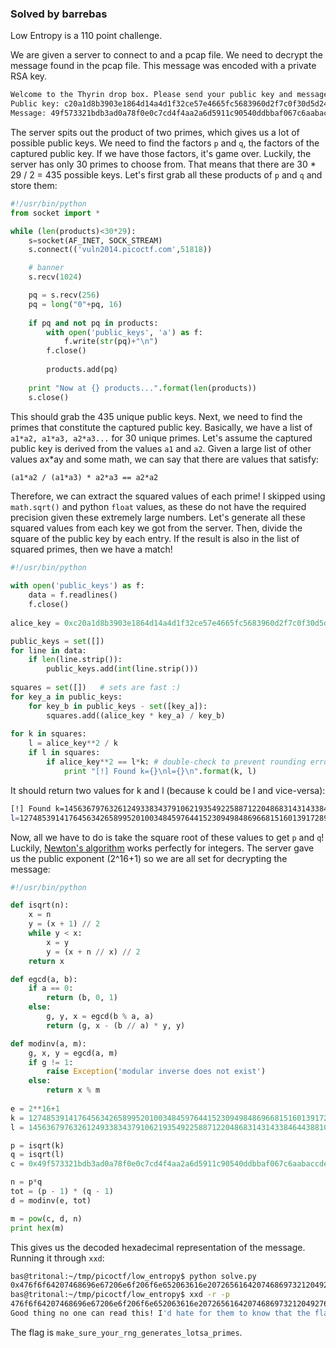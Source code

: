 ### Solved by barrebas

Low Entropy is a 110 point challenge. 

We are given a server to connect to and a pcap file. We need to decrypt the message found in the pcap file. This message was encoded with a private RSA key. 

```bash
Welcome to the Thyrin drop box. Please send your public key and message.
Public key: c20a1d8b3903e1864d14a4d1f32ce57e4665fc5683960d2f7c0f30d5d247f5fa264fa66b49e801943ab68be3d9a4b393ae22963888bf145f07101616e62e0db2b04644524516c966d8923acf12af049a1d9d6fe3e786763613ee9b8f541291dcf8f0ac9dccc5d47565ef332d466bc80dc5763f1b1139f14d3c0bae072725815f
Message: 49f573321bdb3ad0a78f0e0c7cd4f4aa2a6d5911c90540ddbbaf067c6aabaccde78c8ff70c5a4abe7d4efa19074a5249b2e6525a0168c0c49535bc993efb7e2c221f4f349a014477d4134f03413fd7241303e634499313034dbb4ac96606faed5de01e784f2706e85bf3e814f5f88027b8aeccf18c928821c9d2d830b5050a1e
```

The server spits out the product of two primes, which gives us a lot of possible public keys. We need to find the factors `p` and `q`, the factors of the captured public key. If we have those factors, it's game over. Luckily, the server has only 30 primes to choose from. That means that there are 30 * 29 / 2 = 435 possible keys. Let's first grab all these products of `p` and `q` and store them:

```python
#!/usr/bin/python
from socket import *

while (len(products)<30*29):
	s=socket(AF_INET, SOCK_STREAM)
	s.connect(('vuln2014.picoctf.com',51818))

	# banner
	s.recv(1024)

	pq = s.recv(256)
	pq = long("0"+pq, 16)
	
	if pq and not pq in products:
		with open('public_keys', 'a') as f:
			f.write(str(pq)+"\n")
		f.close()
				
		products.add(pq)
	
	print "Now at {} products...".format(len(products))
	s.close()
```

This should grab the 435 unique public keys. Next, we need to find the primes that constitute the captured public key. Basically, we have a list of `a1*a2, a1*a3, a2*a3...` for 30 unique primes. Let's assume the captured public key is derived from the values `a1` and `a2`. Given a large list of other values ax*ay and some math, we can say that there are values that satisfy:

`
(a1*a2 / (a1*a3) * a2*a3 == a2*a2
`

Therefore, we can extract the squared values of each prime! I skipped using `math.sqrt()` and python `float` values, as these do not have the required precision given these extremely large numbers. Let's generate all these squared values from each key we got from the server. Then, divide the square of the public key by each entry. If the result is also in the list of squared primes, then we have a match!

```python
#!/usr/bin/python
    
with open('public_keys') as f:
	data = f.readlines()
	f.close()
	
alice_key = 0xc20a1d8b3903e1864d14a4d1f32ce57e4665fc5683960d2f7c0f30d5d247f5fa264fa66b49e801943ab68be3d9a4b393ae22963888bf145f07101616e62e0db2b04644524516c966d8923acf12af049a1d9d6fe3e786763613ee9b8f541291dcf8f0ac9dccc5d47565ef332d466bc80dc5763f1b1139f14d3c0bae072725815f

public_keys = set([])
for line in data:
	if len(line.strip()):
		public_keys.add(int(line.strip()))
	
squares = set([])	# sets are fast :)
for key_a in public_keys:
	for key_b in public_keys - set([key_a]):
		squares.add((alice_key * key_a) / key_b)
		
for k in squares:
	l = alice_key**2 / k
	if l in squares:
		if alice_key**2 == l*k:	# double-check to prevent rounding errors
			print "[!] Found k={}\nl={}\n".format(k, l)
```

It should return two values for k and l (because k could be l and vice-versa):

```bash
[!] Found k=145636797632612493383437910621935492258871220486831431433846443881029756884131014317442568196356163696603884037401628766885574744524908524694664229202327755975190209777333222305357215356711196812874146485202755534755335009504417851499146840024376285929565498060947342673068738915934424594894642178132393803401
l=127485391417645634265899520100348459764415230949848696681516013917289651283750339673156991958225605417057264644648275442237083380079695308054967054357615028357457990698626856902554884944611614631356998904650004684028810140797701724207511157802310732003918967758266191880635014381653257954124503965122532941561
```

Now, all we have to do is take the square root of these values to get `p` and `q`! Luckily, [Newton's algorithm](http://stackoverflow.com/questions/15390807/integer-square-root-in-python/15391420#15391420) works perfectly for integers. The server gave us the public exponent (2^16+1) so we are all set for decrypting the message:

```python
#!/usr/bin/python

def isqrt(n):
    x = n
    y = (x + 1) // 2
    while y < x:
        x = y
        y = (x + n // x) // 2
    return x

def egcd(a, b):
	if a == 0:
		return (b, 0, 1)
	else:
		g, y, x = egcd(b % a, a)
		return (g, x - (b // a) * y, y)

def modinv(a, m):
	g, x, y = egcd(a, m)
	if g != 1:
		raise Exception('modular inverse does not exist')
	else:
		return x % m
		
e = 2**16+1
k = 127485391417645634265899520100348459764415230949848696681516013917289651283750339673156991958225605417057264644648275442237083380079695308054967054357615028357457990698626856902554884944611614631356998904650004684028810140797701724207511157802310732003918967758266191880635014381653257954124503965122532941561
l = 145636797632612493383437910621935492258871220486831431433846443881029756884131014317442568196356163696603884037401628766885574744524908524694664229202327755975190209777333222305357215356711196812874146485202755534755335009504417851499146840024376285929565498060947342673068738915934424594894642178132393803401

p = isqrt(k)
q = isqrt(l)
c = 0x49f573321bdb3ad0a78f0e0c7cd4f4aa2a6d5911c90540ddbbaf067c6aabaccde78c8ff70c5a4abe7d4efa19074a5249b2e6525a0168c0c49535bc993efb7e2c221f4f349a014477d4134f03413fd7241303e634499313034dbb4ac96606faed5de01e784f2706e85bf3e814f5f88027b8aeccf18c928821c9d2d830b5050a1e

n = p*q
tot = (p - 1) * (q - 1)
d = modinv(e, tot)

m = pow(c, d, n)
print hex(m)
```

This gives us the decoded hexadecimal representation of the message. Running it through `xxd`:

```bash
bas@tritonal:~/tmp/picoctf/low_entropy$ python solve.py 
0x476f6f64207468696e67206e6f206f6e652063616e207265616420746869732120492764206861746520666f72207468656d20746f206b6e6f7720746861742074686520666c6167206973206d616b655f737572655f796f75725f726e675f67656e6572617465735f6c6f7473615f7072696d65732eL
bas@tritonal:~/tmp/picoctf/low_entropy$ xxd -r -p
476f6f64207468696e67206e6f206f6e652063616e207265616420746869732120492764206861746520666f72207468656d20746f206b6e6f7720746861742074686520666c6167206973206d616b655f737572655f796f75725f726e675f67656e6572617465735f6c6f7473615f7072696d65732e
Good thing no one can read this! I'd hate for them to know that the flag is make_sure_your_rng_generates_lotsa_primes.
```

The flag is `make_sure_your_rng_generates_lotsa_primes`.
